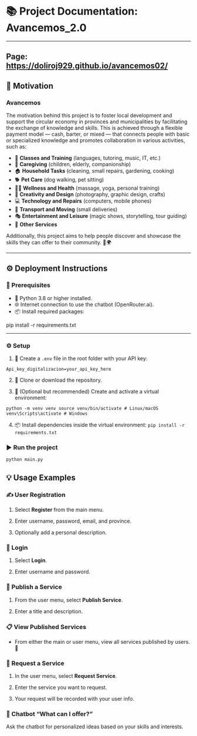 # 📚 Project Documentation: **Avancemos_2.0**

---



## Page: https://doliroj929.github.io/avancemos02/



## 🚀 Motivation

### Avancemos

The motivation behind this project is to foster local development and support the circular economy in provinces and municipalities by facilitating the exchange of knowledge and skills. This is achieved through a flexible payment model — cash, barter, or mixed — that connects people with basic or specialized knowledge and promotes collaboration in various activities, such as:

- 📖 **Classes and Training** (languages, tutoring, music, IT, etc.)
- 👶 **Caregiving** (children, elderly, companionship)
- 🏠 **Household Tasks** (cleaning, small repairs, gardening, cooking)
- 🐕 **Pet Care** (dog walking, pet sitting)
- 💆‍♂️ **Wellness and Health** (massage, yoga, personal training)
- 🎨 **Creativity and Design** (photography, graphic design, crafts)
- 💻 **Technology and Repairs** (computers, mobile phones)
- 🚚 **Transport and Moving** (small deliveries)
- 🎭 **Entertainment and Leisure** (magic shows, storytelling, tour guiding)
- 🌟 **Other Services**

Additionally, this project aims to help people discover and showcase the skills they can offer to their community. 🤝🌍


---------------

## ⚙️ Deployment Instructions

### 🔧 Prerequisites

- 🐍 Python 3.8 or higher installed.
- 🌐 Internet connection to use the chatbot (OpenRouter.ai).
- 📦 Install required packages:


pip install -r requirements.txt

----




### ⚙️ Setup

1.  📄 Create a `.env` file in the root folder with your API key:
    

`Api_key_digitalizacion=your_api_key_here`


2.  📂 Clone or download the repository.
    
    
3.  🐍 (Optional but recommended) Create and activate a virtual environment:
    

`python -m venv venv source venv/bin/activate # Linux/macOS venv\Scripts\activate # Windows`



4.  📦 Install dependencies inside the virtual environment:
    `pip install -r requirements.txt` 


### ▶️ Run the project
`python main.py`


## 💡 Usage Examples

### ✍️ User Registration

1.  Select **Register** from the main menu.
    
2.  Enter username, password, email, and province.
    
3.  Optionally add a personal description.
    

### 🔑 Login

1.  Select **Login**.
    
2.  Enter username and password.
    

### 📢 Publish a Service


1.  From the user menu, select **Publish Service**.
   
    
3.  Enter a title and description.
    

### 📋 View Published Services

-   From either the main or user menu, view all services published by users. 👀
    

### 🤝 Request a Service

1.  In the user menu, select **Request Service**.
    
2.  Enter the service you want to request.
    
3.  Your request will be recorded with your user info.
    

### 🤖 Chatbot “What can I offer?”

Ask the chatbot for personalized ideas based on your skills and interests.






